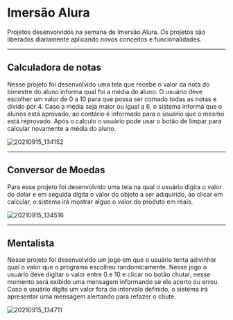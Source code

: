 # Imersão Alura

Projetos desenvolvidos na semana de Imersão Alura. Os projetos são liberados diariamente aplicando novos conceitos e funcionalidades.

-----
## Calculadora de notas
Nesse projeto foi desenvolvido uma tela que recebe o valor da nota do bimestre do aluno informa qual foi a média do aluno. O usuário deve escolher um valor de 0 a 10 para que possa ser comado todas as notas e divido por 4. Caso a média seja maior ou igual a 6, o sistema informa que o alunos está aprovado, ao contário é informado para o usuário que o mesmo está reprovado. Após o calculo o usuário pode usar o botão de limpar para calcular novamente a média do aluno.

![20210915_134152](https://user-images.githubusercontent.com/58522921/133474829-13a57589-d2a1-4def-b78f-3509c9d73c98.gif)



-----

## Conversor de Moedas
Para esse projeto foi desenvolvido uma tela na qual o usuário digita o valor do dolar e em seguida digita o valor do objeto a ser adiquirido, ao clicar em calcular, o sistema irá mostrar alguo o valor do produto em reais.

![20210915_134516](https://user-images.githubusercontent.com/58522921/133475643-10e83c90-dfe5-458f-9b07-f688c7614383.gif)

-----

## Mentalista
Nesse projeto foi desenvolvido um jogo em que o usuário tenta adivinhar qual o valor que o programa escolheu randomicamente. Nesse jogo o usuário deve digitar o valor entre 0 e 10 e clicar no botão chutar, nesse momento será exibido uma mensagem informando se ele acerto ou errou. Caso o usuário digite um valor fora do intervalo definido, o sistema irá apresentar uma mensagem alertando para refazer o chute. 

![20210915_134711](https://user-images.githubusercontent.com/58522921/133475656-8fb5c821-7363-47ab-b4e7-c9808f3af90e.gif)
